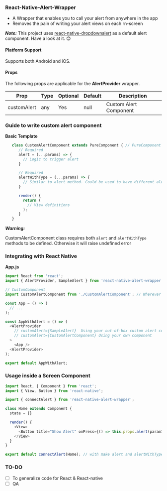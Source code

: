 ### **React-Native-Alert-Wrapper**

<ul>
  <li>A Wrapper that enables you to call your alert from anywhere in the app</li>
  <li>Removes the pain of writing your alert views on each rn-screen</li>
</ul>

***Note:*** This project uses [react-native-dropdownalert](https://www.npmjs.com/package/react-native-dropdownalert/v/3.1.2) as a default alert component. Have a look at it. :blush:

#### Platform Support
Supports both Android and iOS.

#### Props
The following props are applicable for the **AlertProvider** wrapper.

Prop              | Type     | Optional | Default     | Description
----------------- | -------- | -------- | ----------- | -----------
customAlert         | any     | Yes       | null       | Custom Alert Component


### Guide to write custom alert component

**Basic Template**

```javascript
   class CustomAlertComponent extends PureComponent { // PureComponent - Optimal Performance
      // Required
      alert = (...params) => {
        // Logic to trigger alert
      }

      // Required
      alertWithType = (...params) => {
        // Similar to alert method. Could be used to have different alert types
      }

      render() {
        return (
          // View definitions
        );
      }
   }
```

***Warning:***

CustomAlertComponent class requires both `alert` and `alertWithType` methods to be defined. Otherwise it will raise undefined error<br>

### Integrating with React Native

**App.js**

```javascript
import React from 'react';
import { AlertProvider, SampleAlert } from 'react-native-alert-wrapper';

// CustomComponent
import CustomAlertComponent from './CustomAlertComponent'; // Wherever you keep it

const App = () => (
  // ...  
);

const AppWithAlert = () => (
  <AlertProvider
    // customAlert={SampleAlert}  Using your out-of-box custom alert component
    // customAlert={CustomAlertComponent} Using your own component
  >
    <App />
  <AlertProvider>
);

export default AppWithAlert;
```

### Usage inside a Screen Component

```javascript
import React, { Component } from 'react';
import { View, Button } from 'react-native';

import { connectAlert } from 'react-native-alert-wrapper';

class Home extends Component {
  state = {}

  render() {
    <View>
      <Button title="Show Alert" onPress={() => this.props.alert(param1, param2)} />
    </View>
  }
}

export default connectAlert(Home); // with make alert and alertWithType props available to Home
```

### TO-DO
- [ ] To generalize code for React & React-native
- [ ] QA
